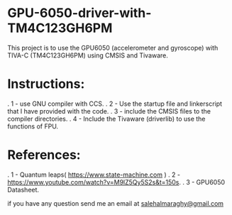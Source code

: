 # GPU-6050-driver-with-TM4C123GH6PM
This project is to use the GPU6050 (accelerometer and gyroscope) with TIVA-C (TM4C123GH6PM) using CMSIS and Tivaware.

# Instructions:
. 1 - use GNU compiler with CCS.
. 2 - Use the startup file and linkerscript that I have provided with the code.
. 3 - include the CMSIS files to the compiler directories.
. 4 - Include the Tivaware (driverlib) to use the functions of FPU.



# References:
. 1 - Quantum leaps( https://www.state-machine.com )
. 2 - https://www.youtube.com/watch?v=M9lZ5Qy5S2s&t=150s.
. 3 - GPU6050 Datasheet.

if you have any question send me an email at salehalmaraghy@gmail.com
